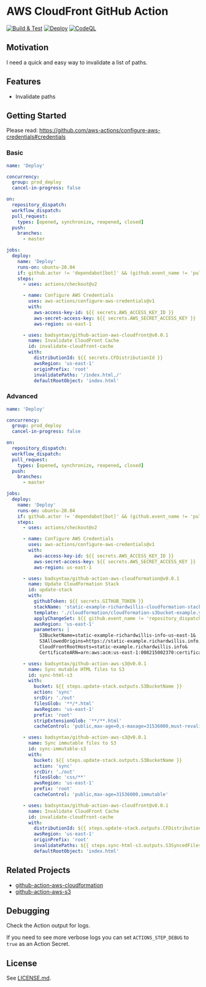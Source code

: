 # AWS CloudFront GitHub Action

[![Build & Test](https://github.com/badsyntax/github-action-aws-cloudfront/actions/workflows/test.yml/badge.svg)](https://github.com/badsyntax/github-action-aws-cloudfront/actions/workflows/test.yml)
[![Deploy](https://github.com/badsyntax/github-action-aws-cloudfront/actions/workflows/deploy.yml/badge.svg)](https://github.com/badsyntax/github-action-aws-cloudfront/actions/workflows/deploy.yml)
[![CodeQL](https://github.com/badsyntax/github-action-aws-cloudfront/actions/workflows/codeql-analysis.yml/badge.svg)](https://github.com/badsyntax/github-action-aws-cloudfront/actions/workflows/codeql-analysis.yml)

## Motivation

I need a quick and easy way to invalidate a list of paths.

## Features

- Invalidate paths

## Getting Started

Please read: <https://github.com/aws-actions/configure-aws-credentials#credentials>

### Basic

```yaml
name: 'Deploy'

concurrency:
  group: prod_deploy
  cancel-in-progress: false

on:
  repository_dispatch:
  workflow_dispatch:
  pull_request:
    types: [opened, synchronize, reopened, closed]
  push:
    branches:
      - master

jobs:
  deploy:
    name: 'Deploy'
    runs-on: ubuntu-20.04
    if: github.actor != 'dependabot[bot]' && (github.event_name != 'pull_request' || github.event.pull_request.head.repo.full_name == github.repository)
    steps:
      - uses: actions/checkout@v2

      - name: Configure AWS Credentials
        uses: aws-actions/configure-aws-credentials@v1
        with:
          aws-access-key-id: ${{ secrets.AWS_ACCESS_KEY_ID }}
          aws-secret-access-key: ${{ secrets.AWS_SECRET_ACCESS_KEY }}
          aws-region: us-east-1

      - uses: badsyntax/github-action-aws-cloudfront@v0.0.1
        name: Invalidate CloudFront Cache
        id: invalidate-cloudfront-cache
        with:
          distributionId: ${{ secrets.CFDistributionId }}
          awsRegion: 'us-east-1'
          originPrefix: 'root'
          invalidatePaths: '/index.html,/'
          defaultRootObject: 'index.html'
```

### Advanced

```yaml
name: 'Deploy'

concurrency:
  group: prod_deploy
  cancel-in-progress: false

on:
  repository_dispatch:
  workflow_dispatch:
  pull_request:
    types: [opened, synchronize, reopened, closed]
  push:
    branches:
      - master

jobs:
  deploy:
    name: 'Deploy'
    runs-on: ubuntu-20.04
    if: github.actor != 'dependabot[bot]' && (github.event_name != 'pull_request' || github.event.pull_request.head.repo.full_name == github.repository)
    steps:
      - uses: actions/checkout@v2

      - name: Configure AWS Credentials
        uses: aws-actions/configure-aws-credentials@v1
        with:
          aws-access-key-id: ${{ secrets.AWS_ACCESS_KEY_ID }}
          aws-secret-access-key: ${{ secrets.AWS_SECRET_ACCESS_KEY }}
          aws-region: us-east-1

      - uses: badsyntax/github-action-aws-cloudformation@v0.0.1
        name: Update CloudFormation Stack
        id: update-stack
        with:
          githubToken: ${{ secrets.GITHUB_TOKEN }}
          stackName: 'static-example-richardwillis-cloudformation-stack'
          template: './cloudformation/cloudformation-s3bucket-example.yml'
          applyChangeSet: ${{ github.event_name != 'repository_dispatch' }}
          awsRegion: 'us-east-1'
          parameters: |
            S3BucketName=static-example-richardwillis-info-us-east-1&
            S3AllowedOrigins=https://static-example.richardwillis.info,https://*.preview.static-example.richardwillis.info&
            CloudFrontRootHosts=static-example.richardwillis.info&
            CertificateARN=arn:aws:acm:us-east-1:008215002370:certificate/39df7626-7d2f-42e9-94f4-a3ce61ca3d5e

      - uses: badsyntax/github-action-aws-s3@v0.0.1
        name: Sync mutable HTML files to S3
        id: sync-html-s3
        with:
          bucket: ${{ steps.update-stack.outputs.S3BucketName }}
          action: 'sync'
          srcDir: './out'
          filesGlob: '**/*.html'
          awsRegion: 'us-east-1'
          prefix: 'root'
          stripExtensionGlob: '**/**.html'
          cacheControl: 'public,max-age=0,s-maxage=31536000,must-revalidate'

      - uses: badsyntax/github-action-aws-s3@v0.0.1
        name: Sync immutable files to S3
        id: sync-immutable-s3
        with:
          bucket: ${{ steps.update-stack.outputs.S3BucketName }}
          action: 'sync'
          srcDir: './out'
          filesGlob: 'css/**'
          awsRegion: 'us-east-1'
          prefix: 'root'
          cacheControl: 'public,max-age=31536000,immutable'

      - uses: badsyntax/github-action-aws-cloudfront@v0.0.1
        name: Invalidate CloudFront Cache
        id: invalidate-cloudfront-cache
        with:
          distributionId: ${{ steps.update-stack.outputs.CFDistributionId }}
          awsRegion: 'us-east-1'
          originPrefix: 'root'
          invalidatePaths: ${{ steps.sync-html-s3.outputs.S3SyncedFiles }}
          defaultRootObject: 'index.html'
```

## Related Projects

- [github-action-aws-cloudformation](https://github.com/badsyntax/github-action-aws-cloudformation)
- [github-action-aws-s3](https://github.com/badsyntax/github-action-aws-s3)

## Debugging

Check the Action output for logs.

If you need to see more verbose logs you can set `ACTIONS_STEP_DEBUG` to `true` as an Action Secret.

## License

See [LICENSE.md](./LICENSE.md).
